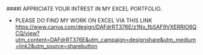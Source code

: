 ####I APPRICIATE YOUR INTREST IN MY EXCEL PORTFOLIO. 
* PLEASE DO FIND MY WORK ON EXCEL VIA THIS LINK 
https://www.canva.com/design/DAFdrRT376E/z1Nv_fbSAF9VXERRIO6QCQ/view?utm_content=DAFdrRT376E&utm_campaign=designshare&utm_medium=link2&utm_source=sharebutton
